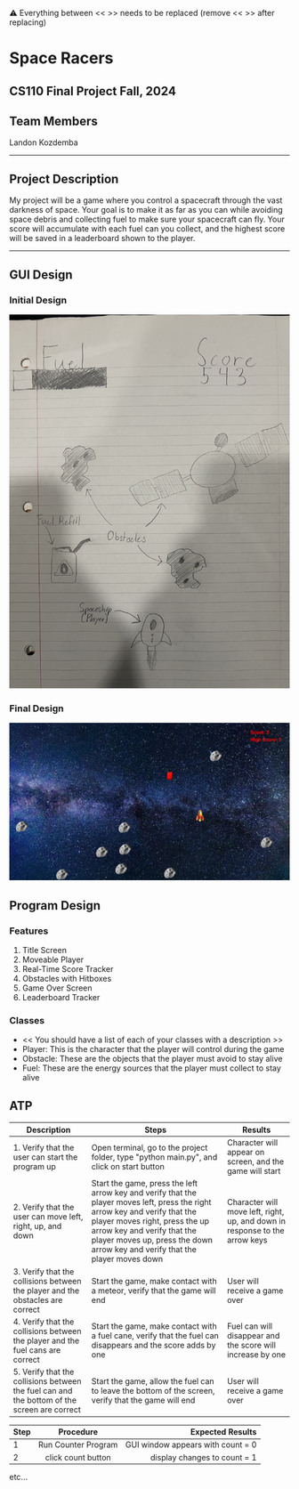 
:warning: Everything between << >> needs to be replaced (remove << >> after replacing)

# Space Racers
## CS110 Final Project  Fall, 2024

## Team Members

Landon Kozdemba

***

## Project Description

My project will be a game where you control a spacecraft through the vast darkness of space.  Your goal is to make it as far as you can while avoiding space debris and collecting fuel to make sure your spacecraft can fly.  Your score will accumulate with each fuel can you collect, and the highest score will be saved in a leaderboard shown to the player.

***    

## GUI Design

### Initial Design

![initial gui](assets/gui.jpg)

### Final Design

![final gui](assets/finalgui.jpg)

## Program Design

### Features

1. Title Screen
2. Moveable Player
3. Real-Time Score Tracker
4. Obstacles with Hitboxes
5. Game Over Screen
6. Leaderboard Tracker

### Classes

- << You should have a list of each of your classes with a description >>
- Player: This is the character that the player will control during the game
- Obstacle: These are the objects that the player must avoid to stay alive
- Fuel: These are the energy sources that the player must collect to stay alive

## ATP
|Description | Steps | Results |
|---|---|---|
| 1. Verify that the user can start the program up | Open terminal, go to the project folder, type "python main.py", and click on start button | Character will appear on screen, and the game will start |
| 2. Verify that the user can move left, right, up, and down | Start the game, press the left arrow key and verify that the player moves left, press the right arrow key and verify that the player moves right, press the up arrow key and verify that the player moves up, press the down arrow key and verify that the player moves down | Character will move left, right, up, and down in response to the arrow keys |
| 3. Verify that the collisions between the player and the obstacles are correct | Start the game, make contact with a meteor, verify that the game will end | User will receive a game over |
| 4. Verify that the collisions between the player and the fuel cans are correct | Start the game, make contact with a fuel cane, verify that the fuel can disappears and the score adds by one | Fuel can will disappear and the score will increase by one |
| 5. Verify that the collisions between the fuel can and the bottom of the screen are correct | Start the game, allow the fuel can to leave the bottom of the screen, verify that the game will end | User will receive a game over |


| Step                 |Procedure             |Expected Results                   |
|----------------------|:--------------------:|----------------------------------:|
|  1                   | Run Counter Program  |GUI window appears with count = 0  |
|  2                   | click count button   | display changes to count = 1      |
etc...
